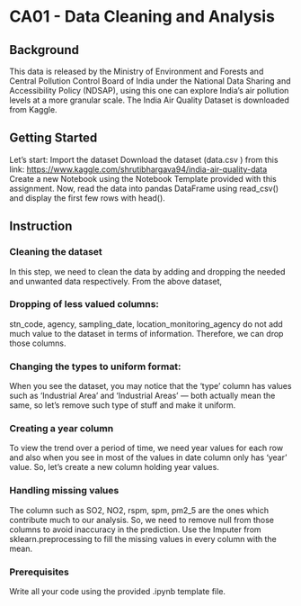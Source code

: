 # CA01 - Data Cleaning and Analysis
## Background
This data is released by the Ministry of Environment and Forests and Central Pollution
Control Board of India under the National Data Sharing and Accessibility Policy
(NDSAP), using this one can explore India’s air pollution levels at a more granular scale.
The India Air Quality Dataset is downloaded from Kaggle.

## Getting Started
Let’s start: Import the dataset
Download the dataset (data.csv ) from this link:
https://www.kaggle.com/shrutibhargava94/india-air-quality-data
Create a new Notebook using the Notebook Template provided with this assignment.
Now, read the data into pandas DataFrame using read_csv() and display the first few
rows with head(). 

## Instruction
### Cleaning the dataset
In this step, we need to clean the data by adding and dropping the needed and unwanted
data respectively. From the above dataset,
### Dropping of less valued columns:
stn_code, agency, sampling_date, location_monitoring_agency do not add much
value to the dataset in terms of information. Therefore, we can drop those
columns.
### Changing the types to uniform format:
When you see the dataset, you may notice that the ‘type’ column has values such
as ‘Industrial Area’ and ‘Industrial Areas’ — both actually mean the same, so let’s
remove such type of stuff and make it uniform.
### Creating a year column
To view the trend over a period of time, we need year values for each row and also
when you see in most of the values in date column only has ‘year’ value. So, let’s
create a new column holding year values.
### Handling missing values
The column such as SO2, NO2, rspm, spm, pm2_5 are the ones which contribute much
to our analysis. So, we need to remove null from those columns to avoid inaccuracy in the
prediction.
Use the Imputer from sklearn.preprocessing to fill the missing values in every column
with the mean.

### Prerequisites
Write all your code using the provided .ipynb template file.

